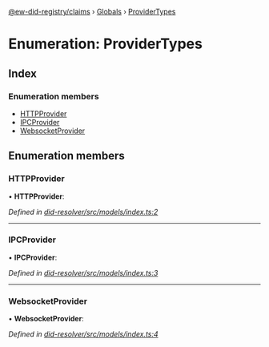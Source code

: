[@ew-did-registry/claims](../README.md) › [Globals](../globals.md) › [ProviderTypes](providertypes.md)

# Enumeration: ProviderTypes

## Index

### Enumeration members

* [HTTPProvider](providertypes.md#httpprovider)
* [IPCProvider](providertypes.md#ipcprovider)
* [WebsocketProvider](providertypes.md#websocketprovider)

## Enumeration members

###  HTTPProvider

• **HTTPProvider**:

*Defined in [did-resolver/src/models/index.ts:2](https://github.com/energywebfoundation/ew-did-registry/blob/81df0e4/packages/did-resolver/src/models/index.ts#L2)*

___

###  IPCProvider

• **IPCProvider**:

*Defined in [did-resolver/src/models/index.ts:3](https://github.com/energywebfoundation/ew-did-registry/blob/81df0e4/packages/did-resolver/src/models/index.ts#L3)*

___

###  WebsocketProvider

• **WebsocketProvider**:

*Defined in [did-resolver/src/models/index.ts:4](https://github.com/energywebfoundation/ew-did-registry/blob/81df0e4/packages/did-resolver/src/models/index.ts#L4)*
